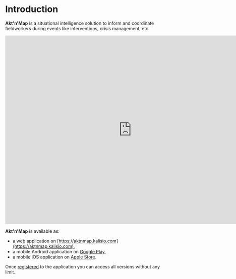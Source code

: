 # Introduction

**Akt'n'Map** is a situational intelligence solution to inform and coordinate fieldworkers during events like interventions, crisis management, etc.

<iframe width="800" height="600" src="https://www.youtube.com/embed/Um8koYlTpd4" frameborder="0" allow="autoplay; encrypted-media" allowfullscreen>
</iframe>

**Akt'n'Map** is available as:
  * a web application on [https://aktnmap.kalisio.com](https://aktnmap.kalisio.com),
  * a mobile Android application on [Google Play](https://play.google.com/store/apps/details?id=com.kalisio.aktnmap),
  * a mobile iOS application on [Apple Store](https://apps.apple.com/fr/app/aktnmap/id1435111844).

Once [registered](./concepts.md#user) to the application you can access all versions without any limit.
